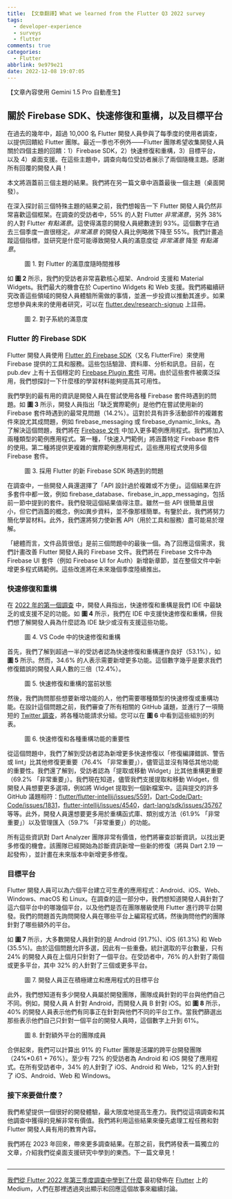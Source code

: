 ```yaml
---
title: 【文章翻譯】What we learned from the Flutter Q3 2022 survey
tags:
  - developer-experience
  - surveys
  - flutter
comments: true
categories:
  - Flutter
abbrlink: 9e979e21
date: 2022-12-08 19:07:05
---
```


【文章內容使用 Gemini 1.5 Pro 自動產生】

## 關於 Firebase SDK、快速修復和重構，以及目標平台

在過去的幾年中，超過 10,000 名 Flutter 開發人員參與了每季度的使用者調查，以提供回饋給 Flutter 團隊。最近一季也不例外——Flutter 團隊希望收集開發人員關於四個主題的回饋：1）Firebase SDK，2）快速修復和重構，3）目標平台，以及 4）桌面支援。在這些主題中，調查向每位受訪者展示了兩個隨機主題。感謝所有回覆的開發人員！

本文將涵蓋前三個主題的結果。我們將在另一篇文章中涵蓋最後一個主題（桌面開發）。

在深入探討前三個特殊主題的結果之前，我們想報告一下 Flutter 開發人員仍然非常喜歡這個框架。在調查的受訪者中，55% 的人對 Flutter *非常滿意*，另外 38% 的人對 Flutter *有點滿意*。這使得滿意的開發人員總數達到 93%。這個數字在過去三個季度一直很穩定。*非常滿意* 的開發人員比例略微下降至 55%。我們計畫追蹤這個指標，並研究是什麼可能導致開發人員的滿意度從 *非常滿意* 降至 *有點滿意*。

<figure>
<img alt="" src="https://cdn-images-1.medium.com/max/1024/0*jYeqpOHh1OgqKmqW" />
<figcaption>圖 1. 對 Flutter 的滿意度隨時間推移</figcaption>
</figure>

如 **圖 2** 所示，我們的受訪者非常喜歡核心框架、Android 支援和 Material Widgets。我們最大的機會在於 Cupertino Widgets 和 Web 支援。我們將繼續研究改善這些領域的開發人員體驗所需做的事情，並進一步投資以推動其進步。如果您想參與未來的使用者研究，可以在 [flutter.dev/research-signup](https://flutter.dev/research-signup) 上註冊。

<figure>
<img alt="" src="https://cdn-images-1.medium.com/max/1024/0*XaZXV1SPtqbuZhFc" />
<figcaption>圖 2. 對子系統的滿意度</figcaption>
</figure>

### Flutter 的 Firebase SDK

Flutter 開發人員使用 [Flutter 的 Firebase SDK](https://pub.dev/publishers/firebase.google.com/packages)（又名 FlutterFire）來使用 Firebase 提供的工具和服務。這些包括驗證、資料庫、分析和訊息。目前，在 pub.dev 上有十五個穩定的 [Firebase Plugin 套件](https://firebase.google.com/docs/flutter/setup?platform=ios#available-plugins) 可用。由於這些套件被廣泛採用，我們想探討一下什麼樣的學習材料能夠提高其可用性。

我們學到的最有用的資訊是開發人員在嘗試使用各種 Firebase 套件時遇到的問題。如 **圖 3** 所示，開發人員指出「缺乏實際範例」是他們在嘗試使用新的 Firebase 套件時遇到的最常見問題（14.2%）。這對於具有許多活動部件的複雜套件來說尤其成問題，例如 firebase_messaging 或 firebase_dynamic_links。為了解決這個問題，我們將在 [Firebase 文件](https://firebase.google.com/docs/samples) 中加入更多範例應用程式。我們將加入兩種類型的範例應用程式。第一種，「快速入門範例」將涵蓋特定 Firebase 套件的使用。第二種將提供更複雜的實際範例應用程式，這些應用程式使用多個 Firebase 套件。

<figure>
<img alt="" src="https://cdn-images-1.medium.com/max/1024/0*hdD0EJyfncwlgAtW" />
<figcaption>圖 3. 採用 Flutter 的新 Firebase SDK 時遇到的問題</figcaption>
</figure>

在調查中，一些開發人員還選擇了「API 設計過於複雜或不方便」。這個結果在許多套件中都一致，例如 firebase_database、firebase_in_app_messaging，包括前一節中提到的套件。我們發現這個結果值得注意。雖然一些 API 很簡單且很小，但它們涵蓋的概念，例如異步資料，並不像那樣簡單。有鑒於此，我們將努力簡化學習材料。此外，我們還將努力使新舊 API（用於工具和服務）盡可能易於理解。

「總體而言，文件品質很低」是前三個問題中的最後一個。為了回應這個需求，我們計畫改善 Flutter 開發人員的 Firebase 文件。我們將在 Firebase 文件中為 Firebase UI 套件（例如 Firebase UI for Auth）新增新章節，並在整個文件中新增更多程式碼範例。這些改進將在未來幾個季度陸續推出。

### 快速修復和重構

在 [2022 年的第一個調查](https://medium.com/flutter/does-flutter-boost-developer-productivity-475f713724b3) 中，開發人員指出，快速修復和重構是我們 IDE 中最缺乏的或支援不足的功能。如 **圖 4** 所示，我們在 IDE 中支援快速修復和重構，但我們想了解開發人員為什麼認為 IDE 缺少或沒有支援這些功能。

<figure>
<img alt="" src="https://cdn-images-1.medium.com/max/718/0*8Ewc1lTs1hnn1Y0w" />
<figcaption>圖 4. VS Code 中的快速修復和重構</figcaption>
</figure>

首先，我們了解到超過一半的受訪者認為快速修復和重構運作良好（53.1%），如 **圖 5** 所示。然而，34.6% 的人表示需要新增更多功能。這個數字幾乎是要求我們修復錯誤的開發人員人數的三倍（12.4%）。

<figure>
<img alt="" src="https://cdn-images-1.medium.com/max/1024/0*CfG7t7ePTA-LlwyZ" />
<figcaption>圖 5. 快速修復和重構的當前狀態</figcaption>
</figure>

然後，我們詢問那些想要新增功能的人，他們需要哪種類型的快速修復或重構功能。在設計這個問題之前，我們審查了所有相關的 GitHub 議題，並進行了一項簡短的 [Twitter 調查](https://twitter.com/craig_labenz/status/1547650452023435%20267?s=20&amp;t=hOjRR_RImDoyIP38CqsjLA)，將各種功能請求分組。您可以在 **圖 6** 中看到這些組別的列表。

<figure>
<img alt="" src="https://cdn-images-1.medium.com/max/1024/0*rbSxslPyUG71IB-Y" />
<figcaption>圖 6. 快速修復和各種重構功能的重要性</figcaption>
</figure>

從這個問題中，我們了解到受訪者認為新增更多快速修復以「修復編譯錯誤、警告或 lint」比其他修復更重要（76.4% 「非常重要」），儘管這並沒有降低其他功能的重要性。我們還了解到，受訪者認為「提取或移動 Widget」比其他重構更重要（69.2% 「非常重要」）。我們現在知道，儘管我們支援提取和移動 Widget，但開發人員想要更多選項，例如將 Widget 提取到一個新檔案中。這與提交的許多 GitHub 議題相符：[flutter/flutter-intellij/issues/5591](https://github.com/flutter/flutter-intellij/issues/5591)，[Dart-Code/Dart-Code/issues/1831](https://github.com/Dart-Code/Dart-Code/issues/1831)，[flutter-intellij/issues/4540](https://github.com/flutter/flutter-intellij/issues/4540)，[dart-lang/sdk/issues/35767](https://github.com/dart-lang/sdk/issues/35767) 等等。此外，開發人員還想要更多用於重構函式庫、類別或方法（61.9% 「非常重要」）以及管理匯入（59.7% 「非常重要」）的功能。

所有這些資訊對 Dart Analyzer 團隊非常有價值，他們將審查診斷資訊，以找出更多修復的機會。該團隊已經開始為診斷資訊新增一些新的修復（將與 Dart 2.19 一起發佈），並計畫在未來版本中新增更多修復。

### 目標平台

Flutter 開發人員可以為六個平台建立可生產的應用程式：Android、iOS、Web、Windows、macOS 和 Linux。在調查的這一部分中，我們想知道開發人員針對了這六個平台中的哪幾個平台，以及他們是否在團隊層級使用 Flutter 進行跨平台開發。我們的問題首先詢問開發人員在哪些平台上編寫程式碼，然後詢問他們的團隊針對了哪些額外的平台。

如 **圖 7** 所示，大多數開發人員針對的是 Android (91.7%)、iOS (61.3%) 和 Web (35.5%)。由於這個問題允許多選，因此有一些重疊。統計選取的平台數量，只有 24% 的開發人員在上個月只針對了一個平台。在受訪者中，76% 的人針對了兩個或更多平台，其中 32% 的人針對了三個或更多平台。

<figure>
<img alt="" src="https://cdn-images-1.medium.com/max/1024/0*WHlC27Td3vNoiDFc" />
<figcaption>圖 7. 開發人員正在積極建立和應用程式的目標平台</figcaption>
</figure>

此外，我們想知道有多少開發人員屬於開發團隊，團隊成員針對的平台與他們自己不同。例如，開發人員 A 針對 Android，而開發人員 B 針對 iOS。如 **圖 8** 所示，40% 的開發人員表示他們有同事正在針對與他們不同的平台工作。當我們篩選出那些表示他們自己只針對一個平台的開發人員時，這個數字上升到 61%。

<figure>
<img alt="" src="https://cdn-images-1.medium.com/max/1024/0*DWsq2C8LftK67nYq" />
<figcaption>圖 8. 針對額外平台的團隊成員</figcaption>
</figure>

合併起來，我們可以計算出 91% 的 Flutter 團隊是活躍的跨平台開發團隊（24%*0.61 + 76%）。至少有 72% 的受訪者為 Android 和 iOS 開發了應用程式。在所有受訪者中，34% 的人針對了 iOS、Android 和 Web，12% 的人針對了 iOS、Android、Web 和 Windows。

### 接下來要做什麼？

我們希望提供一個很好的開發體驗，最大限度地提高生產力。我們從這項調查和其他調查中獲得的見解非常有價值。我們將利用這些結果來優先處理工程任務和對 Flutter 開發人員有用的教育內容。

我們將在 2023 年回來，帶來更多調查結果。在那之前，我們將發表一篇獨立的文章，介紹我們從桌面支援研究中學到的東西。下一篇文章見！

<img src="https://medium.com/_/stat?event=post.clientViewed&referrerSource=full_rss&postId=9b78803accd2" width="1" height="1" alt=""><hr><p><a href="https://medium.com/flutter/what-we-learned-from-the-flutter-q3-2022-survey-9b78803accd2">我們從 Flutter 2022 年第三季度調查中學到了什麼</a> 最初發佈在 <a href="https://medium.com/flutter">Flutter</a> 上的 Medium，人們在那裡透過突出顯示和回應這個故事來繼續討論。</p> 
